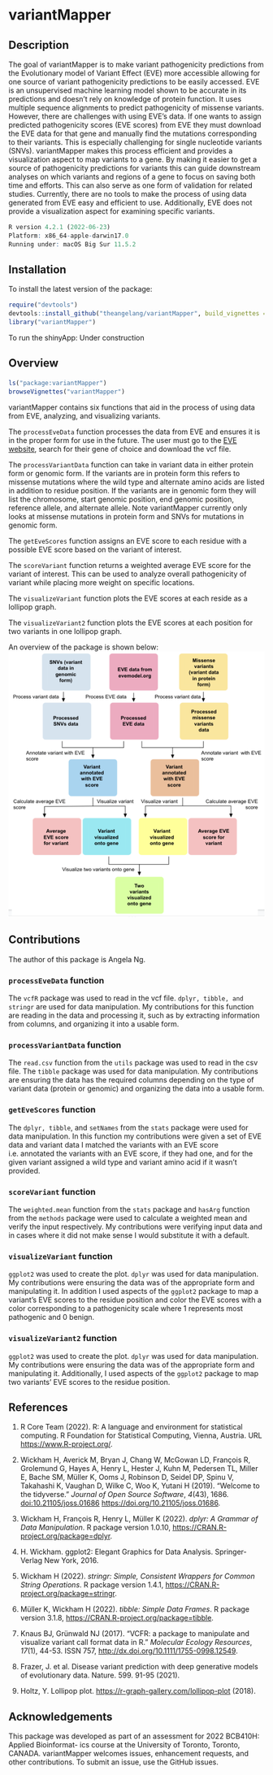 
<!-- README.md is generated from README.Rmd. Please edit that file -->

# variantMapper

<!-- badges: start -->
<!-- badges: end -->

## Description

The goal of variantMapper is to make variant pathogenicity predictions
from the Evolutionary model of Variant Effect (EVE) more accessible
allowing for one source of variant pathogenicity predictions to be
easily accessed. EVE is an unsupervised machine learning model shown to
be accurate in its predictions and doesn’t rely on knowledge of protein
function. It uses multiple sequence alignments to predict pathogenicity
of missense variants. However, there are challenges with using EVE’s
data. If one wants to assign predicted pathogenicity scores (EVE scores)
from EVE they must download the EVE data for that gene and manually find
the mutations corresponding to their variants. This is especially
challenging for single nucleotide variants (SNVs). variantMapper makes
this process efficient and provides a visualization aspect to map
variants to a gene. By making it easier to get a source of pathogenicity
predictions for variants this can guide downstream analyses on which
variants and regions of a gene to focus on saving both time and efforts.
This can also serve as one form of validation for related studies.
Currently, there are no tools to make the process of using data
generated from EVE easy and efficient to use. Additionally, EVE does not
provide a visualization aspect for examining specific variants.

``` r
R version 4.2.1 (2022-06-23)
Platform: x86_64-apple-darwin17.0 
Running under: macOS Big Sur 11.5.2
```

## Installation

To install the latest version of the package:

``` r
require("devtools")
devtools::install_github("theangelang/variantMapper", build_vignettes = TRUE)
library("variantMapper")
```

To run the shinyApp: Under construction

## Overview

``` r
ls("package:variantMapper")
browseVignettes("variantMapper")
```

variantMapper contains six functions that aid in the process of using
data from EVE, analyzing, and visualizing variants.

The `processEveData` function processes the data from EVE and ensures it
is in the proper form for use in the future. The user must go to the
[EVE website](https://evemodel.org/), search for their gene of choice
and download the vcf file.

The `processVariantData` function can take in variant data in either
protein form or genomic form. If the variants are in protein form this
refers to missense mutations where the wild type and alternate amino
acids are listed in addition to residue position. If the variants are in
genomic form they will list the chromosome, start genomic position, end
genomic position, reference allele, and alternate allele. Note
variantMapper currently only looks at missense mutations in protein form
and SNVs for mutations in genomic form.

The `getEveScores` function assigns an EVE score to each residue with a
possible EVE score based on the variant of interest.

The `scoreVariant` function returns a weighted average EVE score for the
variant of interest. This can be used to analyze overall pathogenicity
of variant while placing more weight on specific locations.

The `visualizeVariant` function plots the EVE scores at each reside as a
lollipop graph.

The `visualizeVariant2` function plots the EVE scores at each position
for two variants in one lollipop graph.

An overview of the package is shown below:
![](./inst/extdata/variantMapper_overview.png)

## Contributions

The author of this package is Angela Ng.

### `processEveData` function

The `vcfR` package was used to read in the vcf file.
`dplyr, tibble, and stringr` are used for data manipulation. My
contributions for this function are reading in the data and processing
it, such as by extracting information from columns, and organizing it
into a usable form.

### `processVariantData` function

The `read.csv` function from the `utils` package was used to read in the
csv file. The `tibble` package was used for data manipulation. My
contributions are ensuring the data has the required columns depending
on the type of variant data (protein or genomic) and organizing the data
into a usable form.

### `getEveScores` function

The `dplyr, tibble`, and `setNames` from the `stats` package were used
for data manipulation. In this function my contributions were given a
set of EVE data and variant data I matched the variants with an EVE
score i.e. annotated the variants with an EVE score, if they had one,
and for the given variant assigned a wild type and variant amino acid if
it wasn’t provided.

### `scoreVariant` function

The `weighted.mean` function from the `stats` package and `hasArg`
function from the `methods` package were used to calculate a weighted
mean and verify the input respectively. My contributions were verifying
input data and in cases where it did not make sense I would substitute
it with a default.

### `visualizeVariant` function

`ggplot2` was used to create the plot. `dplyr` was used for data
manipulation. My contributions were ensuring the data was of the
appropriate form and manipulating it. In addition I used aspects of the
`ggplot2` package to map a variant’s EVE scores to the residue position
and color the EVE scores with a color corresponding to a pathogenicity
scale where 1 represents most pathogenic and 0 benign.

### `visualizeVariant2` function

`ggplot2` was used to create the plot. `dplyr` was used for data
manipulation. My contributions were ensuring the data was of the
appropriate form and manipulating it. Additionally, I used aspects of
the `ggplot2` package to map two variants’ EVE scores to the residue
position.

## References

1.  R Core Team (2022). R: A language and environment for statistical
    computing. R Foundation for Statistical Computing, Vienna, Austria.
    URL <https://www.R-project.org/>.

2.  Wickham H, Averick M, Bryan J, Chang W, McGowan LD, François R,
    Grolemund G, Hayes A, Henry L, Hester J, Kuhn M, Pedersen TL, Miller
    E, Bache SM, Müller K, Ooms J, Robinson D, Seidel DP, Spinu V,
    Takahashi K, Vaughan D, Wilke C, Woo K, Yutani H (2019). “Welcome to
    the tidyverse.” *Journal of Open Source Software*, *4*(43), 1686.
    <doi:10.21105/joss.01686> <https://doi.org/10.21105/joss.01686>.

3.  Wickham H, François R, Henry L, Müller K (2022). *dplyr: A Grammar
    of Data Manipulation*. R package version 1.0.10,
    <https://CRAN.R-project.org/package=dplyr>.

4.  H. Wickham. ggplot2: Elegant Graphics for Data Analysis.
    Springer-Verlag New York, 2016.

5.  Wickham H (2022). *stringr: Simple, Consistent Wrappers for Common
    String Operations*. R package version 1.4.1,
    <https://CRAN.R-project.org/package=stringr>.

6.  Müller K, Wickham H (2022). *tibble: Simple Data Frames*. R package
    version 3.1.8, <https://CRAN.R-project.org/package=tibble>.

7.  Knaus BJ, Grünwald NJ (2017). “VCFR: a package to manipulate and
    visualize variant call format data in R.” *Molecular Ecology
    Resources*, *17*(1), 44-53. ISSN 757,
    <http://dx.doi.org/10.1111/1755-0998.12549>.

8.  Frazer, J. et al. Disease variant prediction with deep generative
    models of evolutionary data. Nature. 599. 91-95 (2021).

9.  Holtz, Y. Lollipop plot. <https://r-graph-gallery.com/lollipop-plot>
    (2018).

## Acknowledgements

This package was developed as part of an assessment for 2022 BCB410H:
Applied Bioinformat- ics course at the University of Toronto, Toronto,
CANADA. variantMapper welcomes issues, enhancement requests, and other
contributions. To submit an issue, use the GitHub issues.
